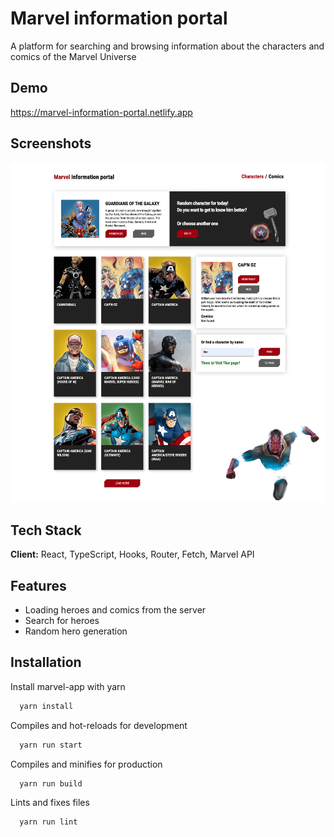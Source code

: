 # Marvel information portal

A platform for searching and browsing information about the characters and comics of the Marvel Universe

## Demo

<https://marvel-information-portal.netlify.app>

## Screenshots

![App Screenshot](./public/readme.png)

## Tech Stack

**Client:** React, TypeScript, Hooks, Router, Fetch, Marvel API

## Features

- Loading heroes and comics from the server
- Search for heroes
- Random hero generation

## Installation

Install marvel-app with yarn

```bash
  yarn install
```

Compiles and hot-reloads for development

```bash
  yarn run start
```

Compiles and minifies for production

```bash
  yarn run build
```

Lints and fixes files

```bash
  yarn run lint
```


